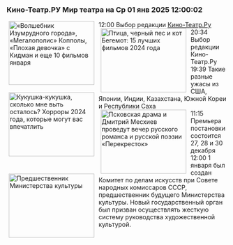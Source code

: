 <h3>Кино-Театр.РУ Мир театра на Ср 01 янв 2025 12:00:02</h3>
<div class="rssn table">
  <span class="smaller gray hspace">12:00</span>
  <a href="https://www.kino-teatr.ru/blog/y2025/1-1/2000/" title="«Волшебник Изумрудного города», «Мегалополис» Копполы, «Плохая девочка» с Кидман и еще 10 фильмов января"><img src="https://www.kino-teatr.ru/blog/0/0/2000/poster.jpg" width="196" height="147" align="left" hspace="5" style="margin: 0px 10px 0px 5px" alt="«Волшебник Изумрудного города», «Мегалополис» Копполы, «Плохая девочка» с Кидман и еще 10 фильмов января"/></a>Выбор редакции <a href=https://www.kino-teatr.ru/ target=_blank>Кино-Театр.Ру</a>
</div>
<div class="rssn table">
  <span class="smaller gray hspace">20:34</span>
  <a href="https://www.kino-teatr.ru/blog/y2024/12-28/1999/" title="Птица, черный пес и кот Бегемот: 15 лучших фильмов 2024 года"><img src="https://www.kino-teatr.ru/blog/9/9/1999/poster.jpg" width="196" height="147" align="left" hspace="5" style="margin: 0px 10px 0px 5px" alt="Птица, черный пес и кот Бегемот: 15 лучших фильмов 2024 года"/></a>Выбор редакции Кино-Театр.Ру
</div>
<div class="rssn table">
  <span class="smaller gray hspace">19:39</span>
  <a href="https://www.kino-teatr.ru/blog/y2024/12-27/2001/" title="Кукушка-кукушка, сколько мне выть осталось? Хорроры 2024 года, которые могут вас впечатлить"><img src="https://www.kino-teatr.ru/blog/1/0/2001/poster.jpg" width="196" height="147" align="left" hspace="5" style="margin: 0px 10px 0px 5px" alt="Кукушка-кукушка, сколько мне выть осталось? Хорроры 2024 года, которые могут вас впечатлить"/></a>Такие разные ужасы из США, Японии, Индии, Казахстана, Южной Кореи и Республики Саха
</div>
<div class="rssn table">
  <span class="smaller gray hspace">11:15</span>
  <a href="https://www.kino-teatr.ru/teatr/news/y2024/12-27/36412/" title="Псковская драма и Дмитрий Месхиев проведут вечер русского романса и русской поэзии «Перекресток»"><img src="https://www.kino-teatr.ru/news/2/1/36412/poster.jpg" width="196" height="147" align="left" hspace="5" style="margin: 0px 10px 0px 5px" alt="Псковская драма и Дмитрий Месхиев проведут вечер русского романса и русской поэзии «Перекресток»"/></a>Премьера постановки состоится 27, 28 и 30 декабря
</div>
<div class="rssn table">
  <span class="smaller gray hspace">12:00</span>
  <a href="https://www.kino-teatr.ru/teatr/history/1-1/141/" title="Предшественник  Министерства культуры"><img src="https://www.kino-teatr.ru/history/1/4/141/poster.jpg" width="196" height="147" align="left" hspace="5" style="margin: 0px 10px 0px 5px" alt="Предшественник  Министерства культуры"/></a>1 января был создан Комитет по делам искусств при Совете народных комиссаров СССР, предшественник будущего Министерства культуры. Новый государственный орган был призван осуществлять жесткую систему руководства художественной культурой.
</div>